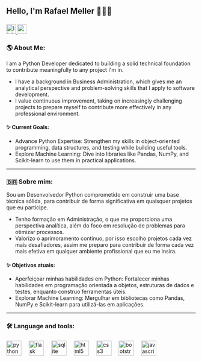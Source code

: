 ## Hello, I'm Rafael Meller 👨🏻‍💻

###

<div align="left">
  <a href="https://www.linkedin.com/in/rafaelmeller/" target="_blank">
    <img src="https://img.shields.io/static/v1?message=LinkedIn&logo=linkedin&label=&color=0077B5&logoColor=white&labelColor=&style=for-the-badge" height="25" alt="linkedin logo"  />
  </a>
  <a href="mailto:rafaelmeller.dev@gmail.com" target="_blank">
    <img src="https://img.shields.io/static/v1?message=Gmail&logo=gmail&label=&color=D14836&logoColor=white&labelColor=&style=for-the-badge" height="25" alt="gmail logo"  />
  </a>
</div>

###

### 🌎 About Me:

<p align="left"> I am a Python Developer dedicated to building a solid technical foundation to contribute meaningfully to any project I'm in. </p> 

- I have a background in Business Administration, which gives me an analytical perspective and problem-solving skills that I apply to software development.  
- I value continuous improvement, taking on increasingly challenging projects to prepare myself to contribute more effectively in any professional environment.
 
#### ✨ Current Goals:

- Advance Python Expertise: Strengthen my skills in object-oriented programming, data structures, and testing while building useful tools.
- Explore Machine Learning: Dive into libraries like Pandas, NumPy, and Scikit-learn to use them in practical applications.

---

### 🇧🇷 Sobre mim:

<p align="left"> Sou um Desenvolvedor Python comprometido em construir uma base técnica sólida, para contribuir de forma significativa em quaisquer projetos que eu participe. </p> 

- Tenho formação em Administração, o que me proporciona uma perspectiva analítica, além do foco em resolução de problemas para otimizar processos.
- Valorizo o aprimoramento contínuo, por isso escolho projetos cada vez mais desafiadores, assim me preparo para contribuir de forma cada vez mais efetiva em qualquer ambiente profissional que eu me insira.

#### ✨ Objetivos atuais:

- Aperfeiçoar minhas habilidades em Python: Fortalecer minhas habilidades em programação orientada a objetos, estruturas de dados e testes, enquanto construo ferramentas úteis.
- Explorar Machine Learning: Mergulhar em bibliotecas como Pandas, NumPy e Scikit-learn para utilizá-las em aplicações.



---

### 🛠 Language and tools:

###

<div align="left">
  <img src="https://cdn.jsdelivr.net/gh/devicons/devicon/icons/python/python-original.svg" height="40" alt="python logo"  />
  <img width="12" />
  <img src="https://cdn.jsdelivr.net/gh/devicons/devicon/icons/flask/flask-original.svg" height="40" alt="flask logo"  />
  <img width="12" />
  <img src="https://cdn.jsdelivr.net/gh/devicons/devicon/icons/sqlite/sqlite-original.svg" height="40" alt="sqlite logo"  />
  <img width="12" />
  <img src="https://cdn.jsdelivr.net/gh/devicons/devicon/icons/html5/html5-original.svg" height="40" alt="html5 logo"  />
  <img width="12" />
  <img src="https://cdn.jsdelivr.net/gh/devicons/devicon/icons/css3/css3-original.svg" height="40" alt="css3 logo"  />
  <img width="12" />
  <img src="https://cdn.jsdelivr.net/gh/devicons/devicon/icons/bootstrap/bootstrap-original.svg" height="40" alt="bootstrap logo"  />
  <img width="12" />
  <img src="https://cdn.jsdelivr.net/gh/devicons/devicon/icons/javascript/javascript-original.svg" height="40" alt="javascript logo"  />
  <img width="12" />
</div>

